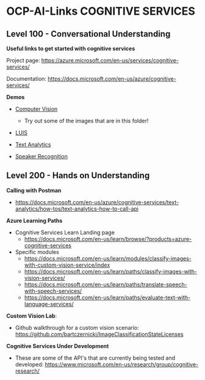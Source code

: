 # OCP-AI-Links COGNITIVE SERVICES

## Level 100 - Conversational Understanding

**Useful links to get started with cognitive services**

Project page: https://azure.microsoft.com/en-us/services/cognitive-services/

Documentation: https://docs.microsoft.com/en-us/azure/cognitive-services/



**Demos**

  - [Computer Vision](https://azure.microsoft.com/en-us/services/cognitive-services/computer-vision/)
    - Try out some of the images that are in this folder!

  - [LUIS](https://azure.microsoft.com/en-us/services/cognitive-services/language-understanding-intelligent-service/)

  - [Text Analytics](https://azure.microsoft.com/en-us/services/cognitive-services/text-analytics/)

  - [Speaker Recognition](https://azure.microsoft.com/en-us/services/cognitive-services/speaker-recognition/)


## Level 200 - Hands on Understanding

**Calling with Postman**
  - https://docs.microsoft.com/en-us/azure/cognitive-services/text-analytics/how-tos/text-analytics-how-to-call-api
 
**Azure Learning Paths**
  - Cognitive Services Learn Landing page
    - https://docs.microsoft.com/en-us/learn/browse/?products=azure-cognitive-services
  - Specific modules
    - https://docs.microsoft.com/en-us/learn/modules/classify-images-with-custom-vision-service/index
    - https://docs.microsoft.com/en-us/learn/paths/classify-images-with-vision-services/
    - https://docs.microsoft.com/en-us/learn/paths/translate-speech-with-speech-services/
    - https://docs.microsoft.com/en-us/learn/paths/evaluate-text-with-language-services/
    
**Custom Vision Lab**:
  - Github walkthrough for a custom vision scenario: https://github.com/bartczernicki/ImageClassificationStateLicenses

**Cognitive Services Under Development**
  - These are some of the API's that are currently being tested and developed: https://www.microsoft.com/en-us/research/group/cognitive-research/

  
